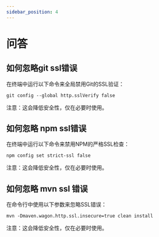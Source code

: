 ```yaml
---
sidebar_position: 4
---
```


# 问答

## 如何忽略git ssl错误

在终端中运行以下命令来全局禁用Git的SSL验证：

```
git config --global http.sslVerify false
```

注意：这会降低安全性，仅在必要时使用。

## 如何忽略 npm ssl错误

在终端中运行以下命令来禁用NPM的严格SSL检查：

```
npm config set strict-ssl false
```

注意：这会降低安全性，仅在必要时使用。

## 如何忽略 mvn ssl 错误

在命令行中使用以下参数来忽略SSL错误：

```
mvn -Dmaven.wagon.http.ssl.insecure=true clean install
```

注意：这会降低安全性，仅在必要时使用。